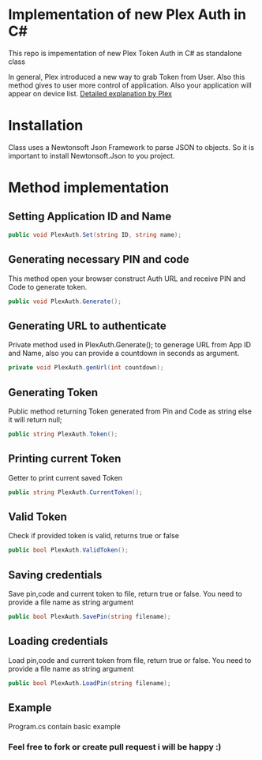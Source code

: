 # Implementation of new Plex Auth in C#
This repo is impementation of new Plex Token Auth in C# as standalone class
  
In general, Plex introduced a new way to grab Token from User. Also this method gives to user more control of application.
Also your application will appear on device list.
[Detailed explanation by Plex](https://forums.plex.tv/t/authenticating-with-plex/609370)

# Installation  
Class uses a Newtonsoft Json Framework to parse JSON to objects. So it is important to install Newtonsoft.Json to you project.
# Method implementation

## Setting Application ID and Name
```c#
public void PlexAuth.Set(string ID, string name);
```
## Generating necessary PIN and code
This method open your browser construct Auth URL and receive PIN and Code to generate token.
```c#
public void PlexAuth.Generate();
```
## Generating URL to authenticate
Private method used in PlexAuth.Generate(); to generage URL from App ID and Name, also you can provide a countdown in seconds as argument.
```c#
private void PlexAuth.genUrl(int countdown);
```
## Generating Token
Public method returning Token generated from Pin and Code as string else it will return null;
```c#
public string PlexAuth.Token();
```
## 

## Printing current Token
Getter to print current saved Token
```c#
public string PlexAuth.CurrentToken();
```

## Valid Token
Check if provided token is valid, returns true or false
```c#
public bool PlexAuth.ValidToken();
```

## Saving credentials
Save pin,code and current token to file, return true or false. You need to provide a file name as string argument
```c#
public bool PlexAuth.SavePin(string filename);
```

## Loading credentials
Load pin,code and current token from file, return true or false. You need to provide a file name as string argument
```c#
public bool PlexAuth.LoadPin(string filename);
```
## Example
Program.cs contain basic example



### Feel free to fork or create pull request i will be happy :)
